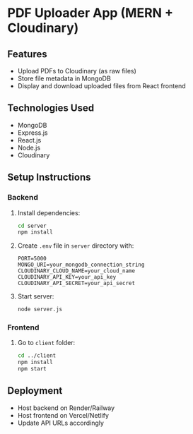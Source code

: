 # PDF Uploader App (MERN + Cloudinary)

## Features
- Upload PDFs to Cloudinary (as raw files)
- Store file metadata in MongoDB
- Display and download uploaded files from React frontend

## Technologies Used
- MongoDB
- Express.js
- React.js
- Node.js
- Cloudinary

## Setup Instructions

### Backend
1. Install dependencies:
   ```bash
   cd server
   npm install
   ```

2. Create `.env` file in `server` directory with:
   ```env
   PORT=5000
   MONGO_URI=your_mongodb_connection_string
   CLOUDINARY_CLOUD_NAME=your_cloud_name
   CLOUDINARY_API_KEY=your_api_key
   CLOUDINARY_API_SECRET=your_api_secret
   ```

3. Start server:
   ```bash
   node server.js
   ```

### Frontend
1. Go to `client` folder:
   ```bash
   cd ../client
   npm install
   npm start
   ```

## Deployment
- Host backend on Render/Railway
- Host frontend on Vercel/Netlify
- Update API URLs accordingly
